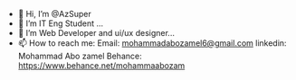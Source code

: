 - 👋 Hi, I’m @AzSuper
- 👀 I’m IT Eng Student ...
- 🌱 I’m Web Developer and ui/ux designer...
- 📫 How to reach me:
Email: mohammadabozamel6@gmail.com
linkedin: Mohammad Abo zamel
Behance: https://www.behance.net/mohammaabozam
<!---
AzSuper/AzSuper is a ✨ special ✨ repository because its `README.md` (this file) appears on your GitHub profile.
You can click the Preview link to take a look at your changes.
--->
